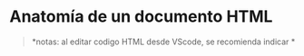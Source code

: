 # Anatomía de un documento HTML

> *notas: al editar codigo HTML desde VScode, se recomienda indicar *

